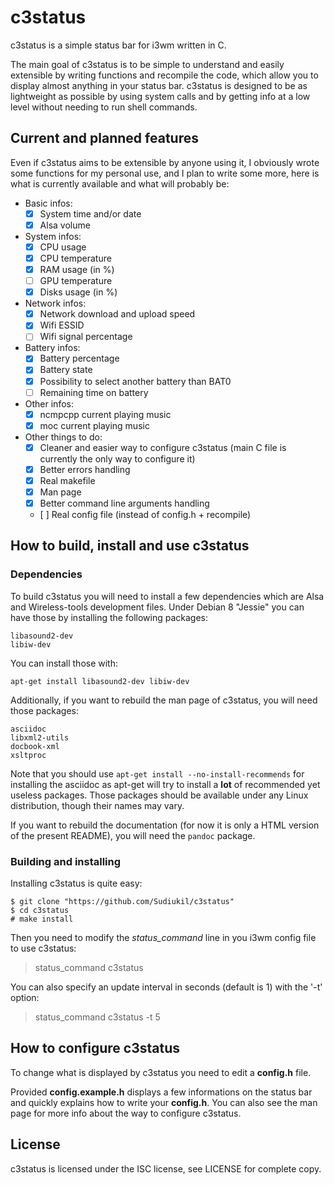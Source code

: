 # c3status

c3status is a simple status bar for i3wm written in C.

The main goal of c3status is to be simple to understand and easily extensible by writing functions and recompile the code, which allow you to display almost anything in your status bar.
c3status is designed to be as lightweight as possible by using system calls and by getting info at a low level without needing to run shell commands.

## Current and planned features

Even if c3status aims to be extensible by anyone using it, I obviously wrote some functions for my personal use, and I plan to write some more, here is what is currently available and what will probably be:

- Basic infos:
	- [x] System time and/or date
	- [x] Alsa volume
- System infos:
	- [x] CPU usage
	- [x] CPU temperature
	- [x] RAM usage (in %)
	- [ ] GPU temperature
	- [x] Disks usage (in %)
- Network infos:
	- [x] Network download and upload speed
	- [x] Wifi ESSID
	- [ ] Wifi signal percentage
- Battery infos:
	- [x] Battery percentage
	- [x] Battery state
	- [x] Possibility to select another battery than BAT0
	- [ ] Remaining time on battery
- Other infos:
	- [x] ncmpcpp current playing music
	- [x] moc current playing music
- Other things to do:
	- [x] Cleaner and easier way to configure c3status (main C file is currently the only way to configure it)
	- [x] Better errors handling
	- [x] Real makefile
	- [x] Man page
	- [x] Better command line arguments handling
	- [ ] Real config file (instead of config.h + recompile)

## How to build, install and use c3status

### Dependencies

To build c3status you will need to install a few dependencies which are Alsa and Wireless-tools development files.
Under Debian 8 "Jessie" you can have those by installing the following packages:

```
libasound2-dev
libiw-dev
```

You can install those with:

```
apt-get install libasound2-dev libiw-dev
```

Additionally, if you want to rebuild the man page of c3status, you will need those packages:

```
asciidoc
libxml2-utils
docbook-xml
xsltproc
```

Note that you should use `apt-get install --no-install-recommends` for installing the asciidoc as apt-get will try to install a **lot** of recommended yet useless packages.
Those packages should be available under any Linux distribution, though their names may vary.

If you want to rebuild the documentation (for now it is only a HTML version of the present README), you will need the `pandoc` package.

### Building and installing

Installing c3status is quite easy:

```
$ git clone "https://github.com/Sudiukil/c3status"
$ cd c3status
# make install
```

Then you need to modify the *status_command* line in you i3wm config file to use c3status:

> status_command c3status

You can also specify an update interval in seconds (default is 1) with the '-t' option:

> status_command c3status -t 5

## How to configure c3status

To change what is displayed by c3status you need to edit a **config.h** file.

Provided **config.example.h** displays a few informations on the status bar and quickly explains how to write your **config.h**.
You can also see the man page for more info about the way to configure c3status.

## License

c3status is licensed under the ISC license, see LICENSE for complete copy.

